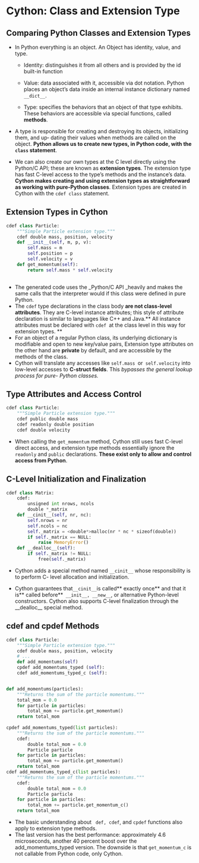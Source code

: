 # Cython: Class and Extension Type

## Comparing Python Classes and Extension Types

* In Python everything is an object. An Object has identity, value, and type.
  * Identity: distinguishes it from all others and is provided by the id built-in function

  * Value: data associated with it, accessible via dot notation.  Python places an object’s data inside an internal instance dictionary named `__dict__`. 

  * Type: specifies the behaviors that an object of that type exhibits. These behaviors are accessible via special functions, called **methods**.

* A type is responsible for creating and destroying its objects, initializing them, and up‐ dating their values when methods are called on the object. **Python allows us to create new types, in Python code, with the `class` statement**.
* We can also create our own types at the C level directly using the Python/C API; these   are known as **extension types**. The extension type has fast C-level access to the type’s methods and the instance’s data.  **Cython makes creating and using extension types as straightforward as working with pure-Python classes**. Extension types are created in Cython with the `cdef class` statement.

## Extension Types in Cython

```py
cdef class Particle:
    """Simple Particle extension type."""
    cdef double mass, position, velocity
    def __init__(self, m, p, v):
        self.mass = m
        self.position = p
        self.velocity = v
    def get_momentum(self):
        return self.mass * self.velocity
    
```

* The generated code uses the _Python/C API _heavily and makes the same calls that the interpreter would if this class were defined in pure Python.
* The `cdef` type declarations in the class body **are not class-level attributes**. They are C-level instance attributes; this style of attribute declaration is similar to languages like C++ and Java.** All instance attributes must be declared with `cdef `at the class level in this way for extension types. **
* For an object of a regular Python class, its underlying dictionary is modifiable and open to new key/value pairs, Extension type attributes on the other hand are **private** by default, and are accessible by the methods of the class. 
* Cython will translate any accesses like `self.mass `or` self.velocity` into low-level accesses to **C-struct fields**. This _bypasses the general lookup process for pure- Python classes._

## Type Attributes and Access Control

```py
cdef class Particle:
    """Simple Particle extension type."""
    cdef public double mass
    cdef readonly double position
    cdef double velocity
```

* When calling the `get_momentum` method, Cython still uses fast C-level direct access, and extension type methods essentially ignore the` readonly` and `public` declarations. **These exist only to allow and control access from Python**.

## C-Level Initialization and Finalization

```py
cdef class Matrix:
    cdef:
        unsigned int nrows, ncols
        double *_matrix
    def __cinit__(self, nr, nc):
        self.nrows = nr
        self.ncols = nc
        self._matrix = <double*>malloc(nr * nc * sizeof(double))
        if self._matrix == NULL:
            raise MemoryError()
    def __dealloc__(self):
        if self._matrix != NULL:
            free(self._matrix)
```

* Cython adds a special method named `__cinit__` whose responsibility is to perform C- level allocation and initialization.

* Cython guarantees that` __cinit__ `is called** exactly once** and that it is** called before**` __init__, __new__`, or alternative Python-level constructors. Cython also supports C-level finalization through the   \_\_dealloc\_\_ special method.

## cdef and cpdef Methods

```py
cdef class Particle:
    """Simple Particle extension type."""
    cdef double mass, position, velocity
    # ...
    def add_momentums(self)      
    cpdef add_momentums_typed (self):
    cdef add_momentums_typed_c (self):


def add_momentums(particles):
    """Returns the sum of the particle momentums."""
    total_mom = 0.0
    for particle in particles:
        total_mom += particle.get_momentum()
    return total_mom
    
cpdef add_momentums_typed(list particles):
    """Returns the sum of the particle momentums."""
    cdef:
        double total_mom = 0.0
        Particle particle
    for particle in particles:
        total_mom += particle.get_momentum()
    return total_mom
cdef add_momentums_typed_c(list particles):
    """Returns the sum of the particle momentums."""
    cdef:
        double total_mom = 0.0
        Particle particle
    for particle in particles:
        total_mom += particle.get_momentum_c()
    return total_mom
```

* The basic understanding about ` def, cdef`, and `cpdef` functions also apply to extension type methods. 
* The last version has the best performance: approximately 4.6 microseconds, another 40 percent boost over the add\_momentums\_typed version. The downside is that `get_momentum_c` is not callable from Python code, only Cython. 



